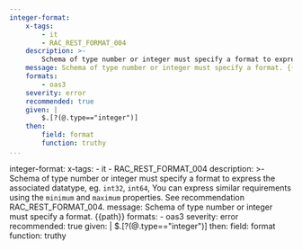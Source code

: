 ```yaml
---
integer-format:
    x-tags:
        - it
        - RAC_REST_FORMAT_004
    description: >-
        Schema of type number or integer must specify a format to express the associated datatype, eg. `int32`, `int64`, You can express similar requirements using the `minimum` and `maximum` properties. See recommendation RAC_REST_FORMAT_004.
    message: Schema of type number or integer must specify a format. {{path}}
    formats:
        - oas3
    severity: error
    recommended: true
    given: |
        $.[?(@.type=="integer")]
    then:
        field: format
        function: truthy 
...
```

integer-format:
    x-tags:
        - it
        - RAC_REST_FORMAT_004
    description: >-
        Schema of type number or integer must specify a format to express the associated datatype, eg. `int32`, `int64`, You can express similar requirements using the `minimum` and `maximum` properties. See recommendation RAC_REST_FORMAT_004.
    message: Schema of type number or integer must specify a format. {{path}}
    formats:
        - oas3
    severity: error
    recommended: true
    given: |
        $.[?(@.type=="integer")]
    then:
        field: format
        function: truthy   